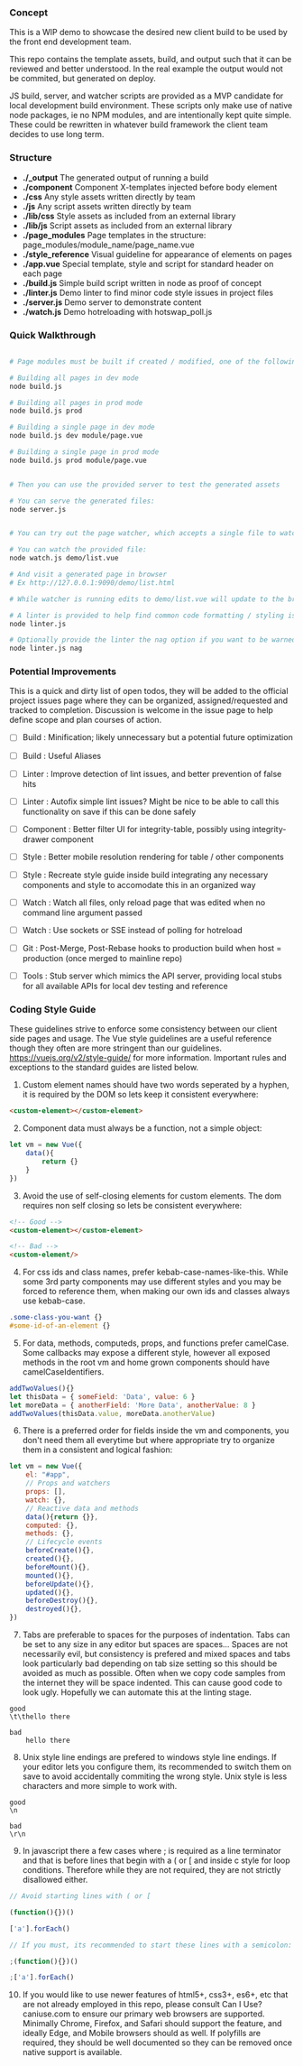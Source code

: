 ### Concept

This is a WIP demo to showcase the desired new client build to be used by the front end development team.

This repo contains the template assets, build, and output such that it can be reviewed and better understood. In the real example the output would not be commited, but generated on deploy.

JS build, server, and watcher scripts are provided as a MVP candidate for local development build environment. These scripts only make use of native node packages, ie no NPM modules, and are intentionally kept quite simple. These could be rewritten in whatever build framework the client team decides to use long term.

### Structure

- **./\_output**          The generated output of running a build
- **./component**         Component X-templates injected before body element
- **./css**               Any style assets written directly by team
- **./js**                Any script assets written directly by team
- **./lib/css**           Style assets as included from an external library
- **./lib/js**            Script assets as included from an external library
- **./page_modules**      Page templates in the structure: page_modules/module_name/page_name.vue
- **./style_reference**   Visual guideline for appearance of elements on pages
- **./app.vue**           Special template, style and script for standard header on each page
- **./build.js**          Simple build script written in node as proof of concept
- **./linter.js**         Demo linter to find minor code style issues in project files
- **./server.js**         Demo server to demonstrate content
- **./watch.js**          Demo hotreloading with hotswap_poll.js

### Quick Walkthrough

```bash

# Page modules must be built if created / modified, one of the following will work as needed.

# Building all pages in dev mode
node build.js

# Building all pages in prod mode
node build.js prod

# Building a single page in dev mode
node build.js dev module/page.vue

# Building a single page in prod mode
node build.js prod module/page.vue


# Then you can use the provided server to test the generated assets

# You can serve the generated files:
node server.js


# You can try out the page watcher, which accepts a single file to watch and hotreload (Note: this requires server.js to also be running)

# You can watch the provided file:
node watch.js demo/list.vue

# And visit a generated page in browser
# Ex http://127.0.0.1:9090/demo/list.html

# While watcher is running edits to demo/list.vue will update to the browser within 2 seconds upon save.

# A linter is provided to help find common code formatting / styling issues
node linter.js

# Optionally provide the linter the nag option if you want to be warned about unnecessary semicolons
node linter.js nag

```


### Potential Improvements

This is a quick and dirty list of open todos, they will be added to the official project issues page where they can be organized, assigned/requested and tracked to completion. Discussion is welcome in the issue page to help define scope and plan courses of action.

- [ ] Build     : Minification; likely unnecessary but a potential future optimization
- [ ] Build     : Useful Aliases
- [ ] Linter    : Improve detection of lint issues, and better prevention of false hits
- [ ] Linter    : Autofix simple lint issues? Might be nice to be able to call this functionality on save if this can be done safely
- [ ] Component : Better filter UI for integrity-table, possibly using integrity-drawer component
- [ ] Style     : Better mobile resolution rendering for table / other components
- [ ] Style     : Recreate style guide inside build integrating any necessary components and style to accomodate this in an organized way
- [ ] Watch     : Watch all files, only reload page that was edited when no command line argument passed
- [ ] Watch     : Use sockets or SSE instead of polling for hotreload
- [ ] Git       : Post-Merge, Post-Rebase hooks to production build when host = production (once merged to mainline repo)
- [ ] Tools     : Stub server which mimics the API server, providing local stubs for all available APIs for local dev testing and reference


### Coding Style Guide

These guidelines strive to enforce some consistency between our client side pages and usage. The Vue style guidelines are a useful reference though they often are more stringent than our guidelines. https://vuejs.org/v2/style-guide/ for more information. Important rules and exceptions to the standard guides are listed below.

1. Custom element names should have two words seperated by a hyphen, it is required by the DOM so lets keep it consistent everywhere:
```html
<custom-element></custom-element>
```
2. Component data must always be a function, not a simple object:
```js
let vm = new Vue({
	data(){
		return {}
	}
})
```
3. Avoid the use of self-closing elements for custom elements. The dom requires non self closing so lets be consistent everywhere:
```html
<!-- Good -->
<custom-element></custom-element>

<!-- Bad -->
<custom-element/>
```
4. For css ids and class names, prefer kebab-case-names-like-this. While some 3rd party components may use different styles and you may be forced to reference them, when making our own ids and classes always use kebab-case.
```css
.some-class-you-want {}
#some-id-of-an-element {}
```
5. For data, methods, computeds, props, and functions prefer camelCase. Some callbacks may expose a different style, however all exposed methods in the root vm and home grown components should have camelCaseIdentifiers.
```js
addTwoValues(){}
let thisData = { someField: 'Data', value: 6 }
let moreData = { anotherField: 'More Data', anotherValue: 8 }
addTwoValues(thisData.value, moreData.anotherValue)
```
6. There is a preferred order for fields inside the vm and components, you don't need them all everytime but where appropriate try to organize them in a consistent and logical fashion:
```js
let vm = new Vue({
	el: "#app",
	// Props and watchers
	props: [],
	watch: {},
	// Reactive data and methods
	data(){return {}},
	computed: {},
	methods: {},
	// Lifecycle events
	beforeCreate(){},
	created(){},
	beforeMount(){},
	mounted(){},
	beforeUpdate(){},
	updated(){},
	beforeDestroy(){},
	destroyed(){},
})
```
7. Tabs are preferable to spaces for the purposes of indentation. Tabs can be set to any size in any editor but spaces are spaces... Spaces are not necessarily evil, but consistency is prefered and mixed spaces and tabs look particularly bad depending on tab size setting so this should be avoided as much as possible. Often when we copy code samples from the internet they will be space indented. This can cause good code to look ugly. Hopefully we can automate this at the linting stage.
```text
good
\t\thello there

bad
    hello there
```
8. Unix style line endings are prefered to windows style line endings. If your editor lets you configure them, its recommended to switch them on save to avoid accidentally commiting the wrong style. Unix style is less characters and more simple to work with.
```text
good
\n

bad
\r\n
```
9. In javascript there a few cases where ; is required as a line terminator and that is before lines that begin with a ( or [ and inside c style for loop conditions. Therefore while they are not required, they are not strictly disallowed either.
```js
// Avoid starting lines with ( or [

(function(){})()

['a'].forEach()

// If you must, its recommended to start these lines with a semicolon:

;(function(){})()

;['a'].forEach()


```
10. If you would like to use newer features of html5+, css3+, es6+, etc that are not already employed in this repo, please consult Can I Use? caniuse.com to ensure our primary web browsers are supported. Minimally Chrome, Firefox, and Safari should support the feature, and ideally Edge, and Mobile browsers should as well. If polyfills are required, they should be well documented so they can be removed once native support is available.
